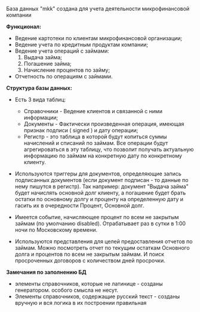 База данных "mkk" создана для учета деятельности микрофинансовой компании

**Функционал:**
- Ведение картотеки по клиентам микрофинансовой организации;
- Ведение учета по кредитным продуктам компании;
- Ведение учета операций с займами:
    1) Выдача займа;
    2) Погашение займа;
    3) Начисление процентов по займу;
- Отчетность по операциям с займами.

**Структура базы данных:**
- Есть 3 вида таблиц:
    - Справочники - Ведение клиентов и связанной с ними информации;
    - Документы - Фактически произведенная операция, имеющая признак подписи 
      ( signed ) и дату операции;
    - Регистр - это таблица в которой будут копиться суммы начислений и списаний 
      по займам. Все операции будут агрегироваться в эту таблицу, что позволит 
      получать актуальную информацию по займам на конкретную дату по конкретному
      клиенту.
      
- Используются триггеры для документов, определяющие запись подписанных документов
  (если документ подписан - то данные по нему пишутся в регистр). Так например:
  документ "Выдача займа" будет начислять основной долг клиенту, а погашение будет брать
  остатки по основному долгу и проценту на определенную дату и гасить их в очередности
  Процент, Основной долг. 
- Имеется событие, начисляющее процент по всем не закрытым займам (по умолчанию disabled). 
Отрабатывает раз в сутки в 1:00 ночи по Московскому времени.
- Используются представления для целей предоставления отчетов по займам. Можно 
посмотреть отчет по текущим остаткам Основного долга и процентов по всем не закрытым
займам. И поиск просроченных договоров с количеством дней просрочки.
  
**Замечания по заполнению БД**
- элементы справочников, которые не латинице - созданы генератором. особого смысла не несут.
- Элементы справочников, содержащие русский текст - созданы вручную и вся логика в их построении правильная
  